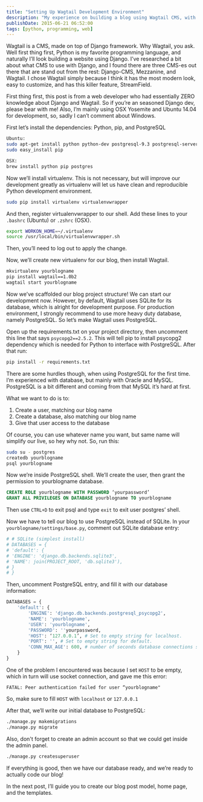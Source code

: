 ```yaml
---
title: "Setting Up Wagtail Development Environment"
description: "My experience on building a blog using Wagtail CMS, with zero Django knowledge. I’ll walk you through from scratch up until the blog is live"
publishDate: 2015-06-21 06:52:00
tags: [python, programming, web]
---
```


Wagtail is a CMS, made on top of Django framework. Why Wagtail, you ask. Well first thing first, Python is my favorite programming language, and naturally I’ll look building a website using Django. I’ve researched a bit about what CMS to use with Django, and I found there are three CMS-es out there that are stand out from the rest: Django-CMS, Mezzanine, and Wagtail. I chose Wagtail simply because I think it has the most modern look, easy to customize, and has this killer feature, StreamField.

First thing first, this post is from a web developer who had essentially ZERO knowledge about Django and Wagtail. So if you’re an seasoned Django dev, please bear with me! Also, I’m mainly using OSX Yosemite and Ubuntu 14.04 for development, so, sadly I can’t comment about Windows.

First let’s install the dependencies: Python, pip, and PostgreSQL

```bash
Ubuntu:
sudo apt-get install python python-dev postgresql-9.3 postgresql-server-dev-9.3
sudo easy_install pip

OSX:
brew install python pip postgres

```

Now we’ll install virtualenv. This is not necessary, but will improve our development greatly as virtualenv will let us have clean and reproducible Python development environment.

```bash
sudo pip install virtualenv virtualenvwrapper
```

And then, register virtualenvwrapper to our shell. Add these lines to your `.bashrc` (Ubuntu) or `.zshrc` (OSX).

```bash
export WORKON_HOME=~/.virtualenv
source /usr/local/bin/virtualenvwrapper.sh

```

Then, you’ll need to log out to apply the change.

Now, we’ll create new virtualenv for our blog, then install Wagtail.

```bash
mkvirtualenv yourblogname
pip install wagtail==1.0b2
wagtail start yourblogname
```

Now we’ve scaffolded our blog project structure! We can start our development now. However, by default, Wagtail uses SQLite for its database, which is alright for development purpose. For production environment, I strongly recommend to use more heavy duty database, namely PostgreSQL. So let’s make Wagtail uses PostgreSQL.

Open up the requirements.txt on your project directory, then uncomment this line that says `psycopg2==2.5.2`. This will tell pip to install psycopg2 dependency which is needed for Python to interface with PostgreSQL. After that run:

```bash
pip install -r requirements.txt

```

There are some hurdles though, when using PostgreSQL for the first time. I’m experienced with database, but mainly with Oracle and MySQL. PostgreSQL is a bit different and coming from that MySQL it’s hard at first.

What we want to do is to:

1. Create a user, matching our blog name
2. Create a database, also matching our blog name
3. Give that user access to the database

Of course, you can use whatever name you want, but same name will simplify our live, so hey why not. So, run this:

```bash
sudo su - postgres
createdb yourblogname
psql yourblogname
```

Now we’re inside PostgreSQL shell. We’ll create the user, then grant the permission to yourblogname database.

```sql
CREATE ROLE yourblogname WITH PASSWORD ‘yourpassword’
GRANT ALL PRIVILEGES ON DATABASE yourblogname TO yourblogname

```

Then use `CTRL+D` to exit psql and type `exit` to exit user postgres’ shell.

Now we have to tell our blog to use PostgreSQL instead of SQLite. In your `yourblogname/settings/base.py`, comment out SQLite database entry:

```python
# # SQLite (simplest install)
# DATABASES = {
# 'default': {
# 'ENGINE': 'django.db.backends.sqlite3',
# 'NAME': join(PROJECT_ROOT, 'db.sqlite3'),
# }
# }
```

Then, uncomment PostgreSQL entry, and fill it with our database information:

```python
DATABASES = {
    'default': {
        'ENGINE': 'django.db.backends.postgresql_psycopg2',
        'NAME': 'yourblogname',
        'USER': 'yourblogname',
        'PASSWORD': ''yourpassword,
        'HOST': ‘127.0.0.1’, # Set to empty string for localhost.
        'PORT': '', # Set to empty string for default.
        'CONN_MAX_AGE': 600, # number of seconds database connections should persist for
    }
}
```

One of the problem I encountered was because I set `HOST` to be empty, which in turn will use socket connection, and gave me this error:

```
FATAL: Peer authentication failed for user “yourblogname"
```

So, make sure to fill `HOST` with `localhost` or `127.0.0.1`

After that, we’ll write our initial database to PostgreSQL:

```bash
./manage.py makemigrations
./manage.py migrate

```

Also, don't forget to create an admin account so that we could get inside the admin panel.

```bash
./manage.py createsuperuser
```

If everything is good, then we have our database ready, and we’re ready to actually code our blog!

In the next post, I’ll guide you to create our blog post model, home page, and the templates.

